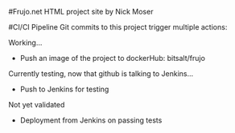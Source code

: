 #Frujo.net
HTML project site by Nick Moser

#CI/CI Pipeline
Git commits to this project trigger multiple actions:

Working...
* Push an image of the project to dockerHub: bitsalt/frujo

Currently testing, now that github is talking to Jenkins...
* Push to Jenkins for testing

Not yet validated
* Deployment from Jenkins on passing tests
